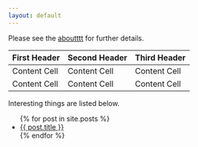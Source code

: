 ```yaml
---
layout: default
---
```


Please see the [aboutttt](about.md) for further details.

First Header | Second Header | Third Header
------------ | ------------- | ------------
Content Cell | Content Cell  | Content Cell
Content Cell | Content Cell  | Content Cell


Interesting things are listed below.
<ul>
  {% for post in site.posts %}
    <li>
      <a href="{{ post.url | prepend:site.baseurl }}">{{ post.title }}</a>
    </li>
  {% endfor %}
</ul>

